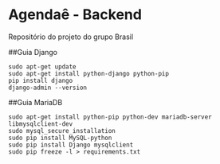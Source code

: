 # Agendaê - Backend
Repositório do projeto do grupo Brasil

##Guia Django

```
sudo apt-get update
sudo apt-get install python-django python-pip
pip install django
django-admin --version
```

##Guia MariaDB

```
sudo apt-get install python-pip python-dev mariadb-server libmysqlclient-dev 
sudo mysql_secure_installation
sudo pip install MySQL-python
sudo pip install Django mysqlclient
sudo pip freeze -l > requirements.txt
```
